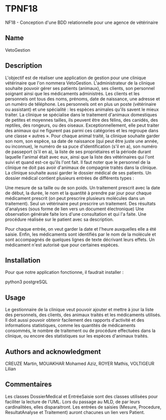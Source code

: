 # TPNF18
NF18 - Conception d'une BDD relationnelle pour une agence de vétérinaire

## Name
VetoGestion

## Description
L'objectif est de réaliser une application de gestion pour une clinique vétérinaire que l'on nommera VetoGestion. L'administrateur de la clinique souhaite pouvoir gérer ses patients (animaux), ses clients, son personnel soignant ainsi que les médicaments administrés. Les clients et les personnels ont tous des noms, prénoms, date de naissance, une adresse et un numéro de téléphone. Les personnels ont en plus un poste (vétérinaire ou assistant) et une spécialité : les espèces animales qu'ils savent le mieux traiter. La clinique se spécialise dans le traitement d'animaux domestiques de petites et moyennes tailles, ils peuvent être des félins, des canidés, des reptiles, des rongeurs, ou des oiseaux. Exceptionnellement, elle peut traiter des animaux qui ne figurent pas parmi ces catégories et les regroupe dans une classe « autres ».
Pour chaque animal traité, la clinique souhaite garder son nom, son espèce, sa date de naissance (qui peut être juste une année, ou inconnue), le numéro de sa puce d'identification (s'il en a), son numéro de passeport (s'il en a), la liste de ses propriétaires et la période durant laquelle l'animal était avec eux, ainsi que la liste des vétérinaires qui l'ont suivi et quand est-ce qu'ils l'ont fait. Il faut noter que le personnel de la clinique ne doit pas avoir d'animaux de compagnie traités dans la clinique.
La clinique souhaite aussi garder le dossier médical de ses patients. Un dossier médical contient plusieurs entrées de différents types :

Une mesure de sa taille ou de son poids.
Un traitement prescrit avec la date de début, la durée, le nom et la quantité à prendre par jour pour chaque médicament prescrit (on peut prescrire plusieurs molécules dans un traitement). Seul un vétérinaire peut prescrire un traitement.
Des résultats d'analyses (sous forme de lien vers un document électronique)
Une observation générale faite lors d'une consultation et qui l'a faite.
Une procédure réalisée sur le patient avec sa description.

Pour chaque entrée, on veut garder la date et l'heure auxquelles elle a été saisie.
Enfin, les médicaments sont identifiés par le nom de la molécule et sont accompagnés de quelques lignes de texte décrivant leurs effets. Un médicament n'est autorisé que pour certaines espèces.

## Installation
Pour que notre application fonctionne, il faudrait installer :

python3
postgreSQL


## Usage
Le gestionnaire de la clinique veut pouvoir ajouter et mettre à jour la liste des personnels, des clients, des animaux traités et les médicaments utilisés. Il doit aussi pouvoir obtenir facilement des rapports d'activité et des informations statistiques, comme les quantités de médicaments consommés, le nombre de traitement ou de procédure effectuées dans la clinique, ou encore des statistiques sur les espèces d'animaux traités.

## Authors and acknowledgment
CREUZE Martin, MOUAKHAR Mohamed Aziz, ROYER Mathis, VOLTIGEUR Lilian

## Commentaires
Les classes DossierMedical et EntréeSaisie sont des classes utilisées pour faciliter la lecture de l’UML. Lors du passage au MLD, de par leurs cardinalitées, elles disparaitront. Les entrées de saisies (Mesure, Procedure, ResultatAnalyse et Traitement) auront chacunes un lien vers Patient.
